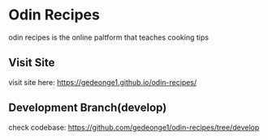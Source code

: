 # Odin Recipes
odin recipes is the online paltform that teaches cooking tips

## Visit Site
visit site here: https://gedeonge1.github.io/odin-recipes/

## Development Branch(develop)
check codebase: https://github.com/gedeonge1/odin-recipes/tree/develop
